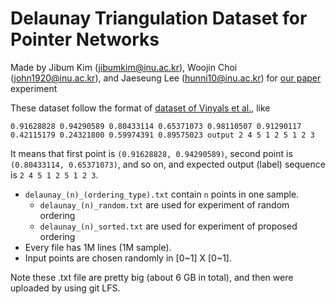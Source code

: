 # Delaunay Triangulation Dataset for Pointer Networks

Made by Jibum Kim (jibumkim@inu.ac.kr), Woojin Choi (john1920@inu.ac.kr), and Jaeseung Lee (hunni10@inu.ac.kr) for [our paper](https://arxiv.org/abs/2107.01759) experiment



These dataset follow the format of [dataset of Vinyals et al.](http://goo.gl/NDcOIG), like

    0.91628828 0.94290589 0.80433114 0.65371073 0.98110507 0.91290117 0.42115179 0.24321800 0.59974391 0.89575023 output 2 4 5 1 2 5 1 2 3
It means that first point is `(0.91628828, 0.94290589)`, second point is `(0.80433114, 0.65371073)`, and so on, and expected output (label) sequence is `2 4 5 1 2 5 1 2 3`.


* `delaunay_(n)_(ordering_type).txt` contain `n` points in one sample.
  * `delaunay_(n)_random.txt` are used for experiment of random ordering
  * `delaunay_(n)_sorted.txt` are used for experiment of proposed ordering
* Every file has 1M lines (1M sample).
* Input points are chosen randomly in \[0\~1\] X \[0\~1\].



Note these .txt file are pretty big (about 6 GB in total), and then were uploaded by using git LFS.
